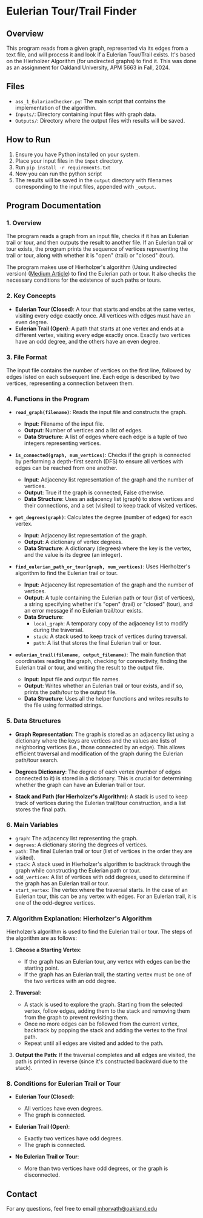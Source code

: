 # Eulerian Tour/Trail Finder

## Overview

This program reads from a given graph, represented via its edges from a text file, and will process it and look if a Eulerian Tour/Trail exists. It's based on the Hierholzer Algorithm (for undirected graphs) to find it. This was done as an assignment for Oakland University, APM 5663 in Fall, 2024.

## Files

- `ass_1_EularianChecker.py`: The main script that contains the implementation of the algorithm.
- `Inputs/`: Directory containing input files with graph data.
- `Outputs/`: Directory where the output files with results will be saved.

## How to Run

1. Ensure you have Python installed on your system.
2. Place your input files in the `input` directory.
3. Run `pip install -r requirements.txt`
4. Now you can run the python script
5. The results will be saved in the `output` directory with filenames corresponding to the input files, appended with `_output`.

## Program Documentation

### 1. Overview

The program reads a graph from an input file, checks if it has an Eulerian trail or tour, and then outputs the result to another file. If an Eulerian trail or tour exists, the program prints the sequence of vertices representing the trail or tour, along with whether it is "open" (trail) or "closed" (tour).

The program makes use of Hierholzer's algorithm (Using undirected version) ([Medium Article](https://medium.com/@yusufaksoyeng/finding-the-eulerian-cycle-with-hierholzers-algorithm-f60bb773db3c#:~:text=In%201873,%20Hierholzer%20proposed%20an%20algorithm%20to%20find%20the%20Eulerian)) to find the Eulerian path or tour. It also checks the necessary conditions for the existence of such paths or tours.

### 2. Key Concepts

- **Eulerian Tour (Closed)**: A tour that starts and endbs at the same vertex, visiting every edge exactly once. All vertices with edges must have an even degree.
- **Eulerian Trail (Open)**: A path that starts at one vertex and ends at a different vertex, visiting every edge exactly once. Exactly two vertices have an odd degree, and the others have an even degree.

### 3. File Format

The input file contains the number of vertices on the first line, followed by edges listed on each subsequent line. Each edge is described by two vertices, representing a connection between them.

### 4. Functions in the Program

- **`read_graph(filename)`**: Reads the input file and constructs the graph.
  - **Input**: Filename of the input file.
  - **Output**: Number of vertices and a list of edges.
  - **Data Structure**: A list of edges where each edge is a tuple of two integers representing vertices.

- **`is_connected(graph, num_vertices)`**: Checks if the graph is connected by performing a depth-first search (DFS) to ensure all vertices with edges can be reached from one another.
  - **Input**: Adjacency list representation of the graph and the number of vertices.
  - **Output**: True if the graph is connected, False otherwise.
  - **Data Structure**: Uses an adjacency list (graph) to store vertices and their connections, and a set (visited) to keep track of visited vertices.

- **`get_degrees(graph)`**: Calculates the degree (number of edges) for each vertex.
  - **Input**: Adjacency list representation of the graph.
  - **Output**: A dictionary of vertex degrees.
  - **Data Structure**: A dictionary (degrees) where the key is the vertex, and the value is its degree (an integer).

- **`find_eulerian_path_or_tour(graph, num_vertices)`**: Uses Hierholzer's algorithm to find the Eulerian trail or tour.
  - **Input**: Adjacency list representation of the graph and the number of vertices.
  - **Output**: A tuple containing the Eulerian path or tour (list of vertices), a string specifying whether it's "open" (trail) or "closed" (tour), and an error message if no Eulerian trail/tour exists.
  - **Data Structure**:
    - `local_graph`: A temporary copy of the adjacency list to modify during the traversal.
    - `stack`: A stack used to keep track of vertices during traversal.
    - `path`: A list that stores the final Eulerian trail or tour.

- **`eulerian_trail(filename, output_filename)`**: The main function that coordinates reading the graph, checking for connectivity, finding the Eulerian trail or tour, and writing the result to the output file.
  - **Input**: Input file and output file names.
  - **Output**: Writes whether an Eulerian trail or tour exists, and if so, prints the path/tour to the output file.
  - **Data Structure**: Uses all the helper functions and writes results to the file using formatted strings.

### 5. Data Structures

- **Graph Representation**: The graph is stored as an adjacency list using a dictionary where the keys are vertices and the values are lists of neighboring vertices (i.e., those connected by an edge). This allows efficient traversal and modification of the graph during the Eulerian path/tour search.

- **Degrees Dictionary**: The degree of each vertex (number of edges connected to it) is stored in a dictionary. This is crucial for determining whether the graph can have an Eulerian trail or tour.

- **Stack and Path (for Hierholzer's Algorithm)**: A stack is used to keep track of vertices during the Eulerian trail/tour construction, and a list stores the final path.

### 6. Main Variables

- `graph`: The adjacency list representing the graph.
- `degrees`: A dictionary storing the degrees of vertices.
- `path`: The final Eulerian trail or tour (list of vertices in the order they are visited).
- `stack`: A stack used in Hierholzer's algorithm to backtrack through the graph while constructing the Eulerian path or tour.
- `odd_vertices`: A list of vertices with odd degrees, used to determine if the graph has an Eulerian trail or tour.
- `start_vertex`: The vertex where the traversal starts. In the case of an Eulerian tour, this can be any vertex with edges. For an Eulerian trail, it is one of the odd-degree vertices.

### 7. Algorithm Explanation: Hierholzer's Algorithm

Hierholzer’s algorithm is used to find the Eulerian trail or tour. The steps of the algorithm are as follows:

1. **Choose a Starting Vertex**:
   - If the graph has an Eulerian tour, any vertex with edges can be the starting point.
   - If the graph has an Eulerian trail, the starting vertex must be one of the two vertices with an odd degree.

2. **Traversal**:
   - A stack is used to explore the graph. Starting from the selected vertex, follow edges, adding them to the stack and removing them from the graph to prevent revisiting them.
   - Once no more edges can be followed from the current vertex, backtrack by popping the stack and adding the vertex to the final path.
   - Repeat until all edges are visited and added to the path.

3. **Output the Path**: If the traversal completes and all edges are visited, the path is printed in reverse (since it's constructed backward due to the stack).

### 8. Conditions for Eulerian Trail or Tour

- **Eulerian Tour (Closed)**:
  - All vertices have even degrees.
  - The graph is connected.

- **Eulerian Trail (Open)**:
  - Exactly two vertices have odd degrees.
  - The graph is connected.

- **No Eulerian Trail or Tour**:
  - More than two vertices have odd degrees, or the graph is disconnected.

## Contact

For any questions, feel free to email mhorvath@oakland.edu
